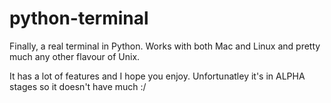 # python-terminal
Finally, a real terminal in Python. Works with both Mac and Linux and pretty much any other flavour of Unix.



It has a lot of features and I hope you enjoy. Unfortunatley it's in ALPHA stages so it doesn't have much :/
